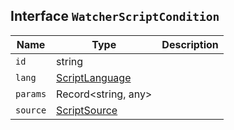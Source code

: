 ## Interface `WatcherScriptCondition`

| Name | Type | Description |
| - | - | - |
| `id` | string | &nbsp; |
| `lang` | [ScriptLanguage](./ScriptLanguage.md) | &nbsp; |
| `params` | Record<string, any> | &nbsp; |
| `source` | [ScriptSource](./ScriptSource.md) | &nbsp; |
